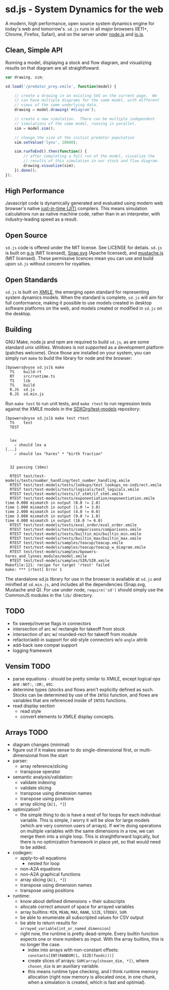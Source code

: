 sd.js - System Dynamics for the web
===================================

A modern, high performance, open source system dynamics engine for
today's web and tomorrow's.  `sd.js` runs in all major browsers
(IE11+, Chrome, Firefox, Safari), and on the server under
[node.js](https://nodejs.org) and [io.js](https://iojs.org).

Clean, Simple API
-----------------

Running a model, displaying a stock and flow diagram, and visualizing
results on that diagram are all straightfoward.

```Javascript
var drawing, sim;

sd.load('/predator_prey.xmile', function(model) {

    // create a drawing in an existing SVG on the current page.  We
    // can have multiple diagrams for the same model, with different
    // views of the same underlying data.
    drawing = model.drawing('#diagram');

    // create a new simulation.  There can be multiple independent
    // simulations of the same model, running in parallel.
    sim = model.sim();

    // change the size of the initial predator population
    sim.setValue('lynx', 10000);

    sim.runToEnd().then(function() {
        // after completing a full run of the model, visualize the
        // results of this simulation in our stock and flow diagram.
        drawing.visualize(sim);
    }).done();
});
```

High Performance
----------------

Javascript code is dynamically generated and evaluated using modern
web browser's native
[just-in-time (JIT)](https://en.wikipedia.org/wiki/Just-in-time_compilation)
compilers.  This means simulation calculations run as native machine
code, rather than in an interpreter, with industry-leading speed as a
result.

Open Source
-----------

`sd.js` code is offered under the MIT license.  See LICENSE for
detials.  `sd.js` is built on
[q.js](http://documentup.com/kriskowal/q/) (MIT licensed),
[Snap.svg](http://snapsvg.io/) (Apache licensed), and
[mustache.js](https://github.com/janl/mustache.js) (MIT licensed).
These permissive licences mean you can use and build upon `sd.js`
without concern for royalties.

Open Standards
--------------

`sd.js` is built on
[XMILE](https://www.oasis-open.org/committees/tc_home.php?wg_abbrev=xmile),
the emerging open standard for representing system dynamics models.
When the standard is complete, `sd.js` will aim for full conformance,
making it possible to use models created in desktop software platforms
on the web, and models created or modified in `sd.js` on the desktop.

Building
--------

GNU Make, node.js and npm are required to build `sd.js`, as are
some standard unix utilities.  Windows is not supported as a
development platform (patches welcome).  Once those are installed on
your system, you can simply run `make` to build the library for node
and the browser:

```
[bpowers@vyse sd.js]$ make
  TS    build-rt
  RT    src/runtime.ts
  TS    lib
  TS    build
  R.JS  sd.js
  R.JS  sd.min.js
```

Run `make test` to run unit tests, and `make rtest` to run regression
tests against the XMILE models in the
[SDXOrg/test-models](https://github.com/SDXorg/test-models) repository:

```
[bpowers@vyse sd.js]$ make test rtest
  TS    test
  TEST


  lex
    ✓ should lex a
[...]
    ✓ should lex "hares" * "birth fraction"


  32 passing (16ms)

  RTEST test/test-models/tests/number_handling/test_number_handling.xmile
  RTEST test/test-models/tests/lookups/test_lookups_no-indirect.xmile
  RTEST test/test-models/tests/logicals/test_logicals.xmile
  RTEST test/test-models/tests/if_stmt/if_stmt.xmile
  RTEST test/test-models/tests/exponentiation/exponentiation.xmile
time 0.000 mismatch in output (0.0 != 2.0)
time 1.000 mismatch in output (1.0 != 3.0)
time 2.000 mismatch in output (4.0 != 0.0)
time 3.000 mismatch in output (9.0 != 1.0)
time 4.000 mismatch in output (16.0 != 6.0)
  RTEST test/test-models/tests/eval_order/eval_order.xmile
  RTEST test/test-models/tests/comparisons/comparisons.xmile
  RTEST test/test-models/tests/builtin_min/builtin_min.xmile
  RTEST test/test-models/tests/builtin_max/builtin_max.xmile
  RTEST test/test-models/samples/teacup/teacup.xmile
  RTEST test/test-models/samples/teacup/teacup_w_diagram.xmile
  RTEST test/test-models/samples/bpowers-hares_and_lynxes_modules/model.xmile
  RTEST test/test-models/samples/SIR/SIR.xmile
Makefile:121: recipe for target 'rtest' failed
make: *** [rtest] Error 1
```

The standalone sd.js library for use in the browser is available at `sd.js`
and minified at `sd.min.js`, and includes all the dependencies (Snap.svg,
Mustache and Q).  For use under node, `require('sd')` should simply use the
CommonJS modules in the `lib/` directory.

TODO
----

- fix sweep/inverse flags in connectors
- intersection of arc w/ rectangle for takeoff from stock
- intersection of arc w/ rounded-rect for takeoff from module
- refactor/add-in support for old-style connectors w/o `angle` attrib
- add-back isee compat support
- logging framework

Vensim TODO
-----------

- parse equations - should be pretty similar to XMILE, except logical
  ops are `:NOT:`, `:OR:`, etc.
- determine types (stocks and flows aren't explicitly defined as
  such. Stocks can be determined by use of the `INTEG` function, and
  flows are variables that are referenced inside of `INTEG` functions.
- read display section
  - read style
  - convert elements to XMILE display concepts.


Arrays TODO
-----------

- diagram changes (minimal)
- figure out if it makes sense to do single-dimensional first, or multi-
  dimensional from the start
- parser:
  - array reference/slicing
  - transpose operator
- semantic analysis/validation:
  - validate indexing
  - validate slicing
  - transpose using dimension names
  - transpose using positions
  - array slicing (`A[1, *]`)
- optimization?
  - the simple thing to do is have a nest of for loops for each individual
    variable.  This is simple, I worry it will be slow for large models (which
    are very common users of arrays).  If we're doing operations on multiple
    variables with the same dimensions in a row, we can merge them into a
    single loop.  This is straightforward logically, but there is no
    optimization framework in place yet, so that would need to be added.
- codegen:
  - apply-to-all equations
    - nested for loop
  - non-A2A equations
  - non-A2A graphical functions
  - array slicing (`A[1, *]`)
  - transpose using dimension names
  - transpose using positions
- runtime:
  - know about defined dimensions + their subscripts
  - allocate correct amount of space for arrayed variables
  - array builtins: `MIN`, `MEAN`, `MAX`, `RANK`, `SIZE`, `STDDEV`, `SUM`.
  - be able to enumerate all subscripted values for CSV output
  - be able to return results for `arrayed_variable[int_or_named_dimension]`
  - right now, the runtime is pretty dead-simple.  Every builtin
    function expects one or more numbers as input.  With the array
    builtins, this is no longer the case.
    - index into arrays with non-constant offsets:
      `constants[INT(RANDOM(1, SIZE(foods)))]`
    - create slices of arrays: `SUM(array[chosen_dim, *])`, where
      `chosen_dim` is an auxiliary variable.
    - this means runtime type checking, and I think runtime memory
      allocation (right now memory is allocated once, in one chunk, when a
      simulation is created, which is fast and optimial).
